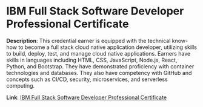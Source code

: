# IBM Full Stack Software Developer Professional Certificate

**Description**: This credential earner is equipped with the technical know-how to become a full stack cloud native application developer, utilizing skills to build, deploy, test, and manage cloud native applications. Earners have skills in languages including HTML, CSS, JavaScript, Node.js, React, Python, and Bootstrap. They have demonstrated proficiency with container technologies and databases. They also have competency with GitHub and concepts such as CI/CD, security, microservices, and serverless computing.

**Link**: [IBM Full Stack Software Developer Professional Certificate](https://www.ibm.com/training/badge/ibm-full-stack-software-developer-professional-cert)
